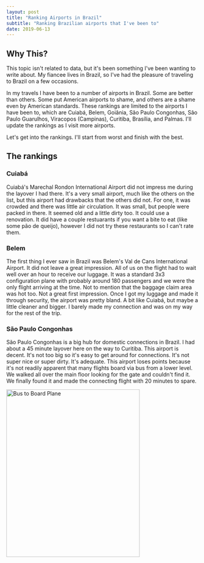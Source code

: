 ```yaml
---
layout: post
title: "Ranking Airports in Brazil"
subtitle: "Ranking Brazilian airports that I've been to"
date: 2019-06-13
---
```

## Why This?

This topic isn't related to data, but it's been something I've been wanting to write about. My fiancee lives in Brazil, so I've had the pleasure of traveling to Brazil on a few occasions. 

In my travels I have been to a number of airports in Brazil. Some are better than others. Some put American airports to shame, and others are a shame even by American standards. These rankings are limited to the airports I have been to, which are Cuiabá, Belem, Goiânia, São Paulo Congonhas, São Paulo Guarulhos, Viracopos (Campinas), Curitiba, Brasília, and Palmas. I'll update the rankings as I visit more airports.

Let's get into the rankings. I'll start from worst and finish with the best.

## The rankings

### Cuiabá
Cuiabá's Marechal Rondon International Airport did not impress me during the layover I had there. It's a very small airport, much like the others on the list, but this airport had drawbacks that the others did not. For one, it was crowded and there was little air circulation. It was small, but people were packed in there. It seemed old and a little dirty too. It could use a renovation. It did have a couple restuarants if you want a bite to eat (like some pão de queijo), however I did not try these restaurants so I can't rate them.

### Belem
The first thing I ever saw in Brazil was Belem's Val de Cans International Airport. It did not leave a great impression. All of us on the flight had to wait well over an hour to receive our luggage. It was a standard 3x3 configuration plane with probably around 180 passengers and we were the only flight arriving at the time. Not to mention that the baggage claim area was hot too. Not a great first impression. Once I got my luggage and made it through security, the airport was pretty bland. A bit like Cuiabá, but maybe a little cleaner and bigger. I barely made my connection and was on my way for the rest of the trip.

### São Paulo Congonhas
São Paulo Congonhas is a big hub for domestic connections in Brazil. I had about a 45 minute layover here on the way to Curitiba. This airport is decent. It's not too big so it's easy to get around for connections. It's not super nice or super dirty. It's adequate. This airport loses points because it's not readily apparent that many flights board via bus from a lower level. We walked all over the main floor looking for the gate and couldn't find it. We finally found it and made the connecting flight with 20 minutes to spare.

<img src="https://photos.app.goo.gl/eFDXe86munFyourG9" width="350" height="440" title="Bus in Congonhas" alt="Bus to Board Plane"> 




